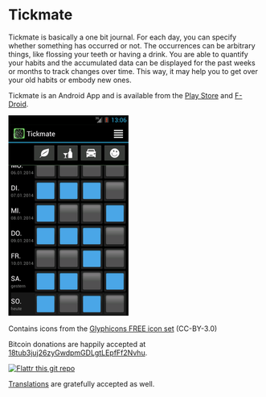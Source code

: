 Tickmate
========

Tickmate is basically a one bit journal. For each day, you can specify whether something has occurred or not. The occurrences can be arbitrary things, like flossing your teeth or having a drink. You are able to quantify your habits and the accumulated data can be displayed for the past weeks or months to track changes over time. This way, it may help you to get over your old habits or embody new ones.

Tickmate is an Android App and is available from the [Play Store](https://play.google.com/store/apps/details?id=de.smasi.tickmate) and [F-Droid](https://f-droid.org/repository/browse/?fdid=de.smasi.tickmate).

![Screenshot](artwork/screenshot.png)

Contains icons from the [Glyphicons FREE icon set](http://glyphicons.com/) (CC-BY-3.0)

Bitcoin donations are happily accepted at [18tub3juj26zyGwdpmGDLgtLEpfFf2Nvhu](http://blockchain.info/de/address/18tub3juj26zyGwdpmGDLgtLEpfFf2Nvhu).

[![Flattr this git repo](http://api.flattr.com/button/flattr-badge-large.png)](https://flattr.com/submit/auto?user_id=&url=https://github.com/lordi/tickmate&title=Tickmate&language=&tags=github&category=software) 

[Translations](LOCALIZATION.md) are gratefully accepted as well.

